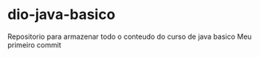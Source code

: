 # dio-java-basico
Repositorio para armazenar todo o conteudo do curso de java basico
Meu primeiro commit